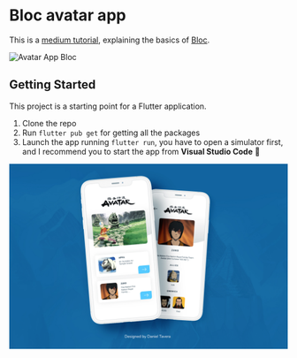 # Bloc avatar app

This is a [medium tutorial](https://medium.com/@data.code.trip/using-bloc-for-the-first-time-part-1-8ee4a40dc37f), explaining the basics of [Bloc](https://bloclibrary.dev/).

![Avatar App Bloc](/assets/images/avatar_bloc.gif)

## Getting Started

This project is a starting point for a Flutter application.

1. Clone the repo
2. Run `flutter pub get` for getting all the packages
3. Launch the app running `flutter run`, you have to open a simulator first, and I recommend you to start the app from **Visual Studio Code** :rocket:

![Avatar app design](/assets/images/header.jpg)
